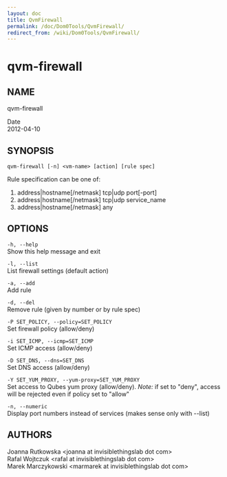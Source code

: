 ```yaml
---
layout: doc
title: QvmFirewall
permalink: /doc/Dom0Tools/QvmFirewall/
redirect_from: /wiki/Dom0Tools/QvmFirewall/
---
```


qvm-firewall
============

NAME
----

qvm-firewall

Date  
2012-04-10

SYNOPSIS
--------

`qvm-firewall [-n] <vm-name> [action] [rule spec]` 

Rule specification can be one of:  
1.  address|hostname[/netmask] tcp|udp port[-port]
2.  address|hostname[/netmask] tcp|udp service_name
3.  address|hostname[/netmask] any

OPTIONS
-------

`-h, --help`   
Show this help message and exit

`-l, --list`   
List firewall settings (default action)

`-a, --add`  
Add rule

`-d, --del`  
Remove rule (given by number or by rule spec)

`-P SET_POLICY, --policy=SET_POLICY`  
Set firewall policy (allow/deny)

`-i SET_ICMP, --icmp=SET_ICMP`  
Set ICMP access (allow/deny)

`-D SET_DNS, --dns=SET_DNS`  
Set DNS access (allow/deny)

`-Y SET_YUM_PROXY, --yum-proxy=SET_YUM_PROXY`  
Set access to Qubes yum proxy (allow/deny). *Note:* if set to "deny", access will be rejected even if policy set to "allow"

`-n, --numeric`  
Display port numbers instead of services (makes sense only with --list)

AUTHORS
-------

Joanna Rutkowska \<joanna at invisiblethingslab dot com\>    
Rafal Wojtczuk \<rafal at invisiblethingslab dot com\>  
Marek Marczykowski \<marmarek at invisiblethingslab dot com\>
